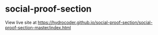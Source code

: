 # social-proof-section
View live site at https://hydrocoder.github.io/social-proof-section/social-proof-section-master/index.html
